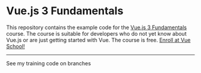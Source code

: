 # Vue.js 3 Fundamentals

This repository contains the example code for the [Vue.js 3 Fundamentals](https://vueschool.io/courses/vuejs-3-fundamentals) course.
The course is suitable for developers who do not yet know about Vue.js or are just getting started with Vue.
The course is free. [Enroll at Vue School!](https://vueschool.io/courses/vuejs-3-fundamentals)

-----

See my training code on branches
